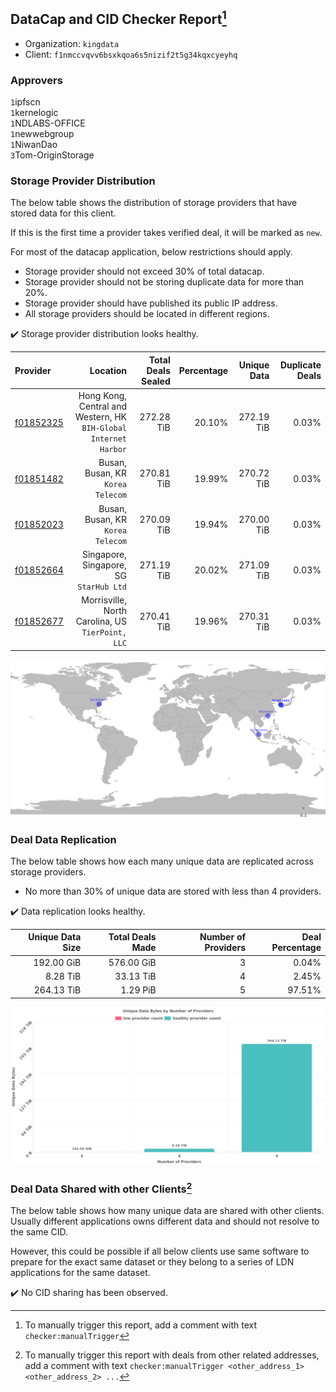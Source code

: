 ## DataCap and CID Checker Report[^1]
 - Organization: `kingdata`
 - Client: `f1nmccvqvv6bsxkqoa6s5nizif2t5g34kqxcyeyhq`
### Approvers
`1`ipfscn<br/>`1`kernelogic<br/>`1`NDLABS-OFFICE<br/>`1`newwebgroup<br/>`1`NiwanDao<br/>`3`Tom-OriginStorage

### Storage Provider Distribution
The below table shows the distribution of storage providers that have stored data for this client.

If this is the first time a provider takes verified deal, it will be marked as `new`.

For most of the datacap application, below restrictions should apply.
 - Storage provider should not exceed 30% of total datacap.
 - Storage provider should not be storing duplicate data for more than 20%.
 - Storage provider should have published its public IP address.
 - All storage providers should be located in different regions.

✔️ Storage provider distribution looks healthy.

| Provider                                              |                                                            Location | Total Deals Sealed | Percentage | Unique Data | Duplicate Deals |
| :---------------------------------------------------- | ------------------------------------------------------------------: | -----------------: | ---------: | ----------: | --------------: |
| [f01852325](https://filfox.info/en/address/f01852325) | Hong Kong, Central and Western, HK<br/>`BIH-Global Internet Harbor` |         272.28 TiB |     20.10% |  272.19 TiB |           0.03% |
| [f01851482](https://filfox.info/en/address/f01851482) |                                Busan, Busan, KR<br/>`Korea Telecom` |         270.81 TiB |     19.99% |  270.72 TiB |           0.03% |
| [f01852023](https://filfox.info/en/address/f01852023) |                                Busan, Busan, KR<br/>`Korea Telecom` |         270.09 TiB |     19.94% |  270.00 TiB |           0.03% |
| [f01852664](https://filfox.info/en/address/f01852664) |                          Singapore, Singapore, SG<br/>`StarHub Ltd` |         271.19 TiB |     20.02% |  271.09 TiB |           0.03% |
| [f01852677](https://filfox.info/en/address/f01852677) |                Morrisville, North Carolina, US<br/>`TierPoint, LLC` |         270.41 TiB |     19.96% |  270.31 TiB |           0.03% |

<img src="https://raw.githubusercontent.com/data-preservation-programs/filplus-checker-assets/main/filecoin-project/filecoin-plus-large-datasets/issues/915/1685543006138.png"/>

### Deal Data Replication
The below table shows how each many unique data are replicated across storage providers.

- No more than 30% of unique data are stored with less than 4 providers.

✔️ Data replication looks healthy.

| Unique Data Size | Total Deals Made | Number of Providers | Deal Percentage |
| ---------------: | ---------------: | ------------------: | --------------: |
|       192.00 GiB |       576.00 GiB |                   3 |           0.04% |
|         8.28 TiB |        33.13 TiB |                   4 |           2.45% |
|       264.13 TiB |         1.29 PiB |                   5 |          97.51% |

<img src="https://raw.githubusercontent.com/data-preservation-programs/filplus-checker-assets/main/filecoin-project/filecoin-plus-large-datasets/issues/915/1685543007143.png"/>

### Deal Data Shared with other Clients[^3]
The below table shows how many unique data are shared with other clients.
Usually different applications owns different data and should not resolve to the same CID.

However, this could be possible if all below clients use same software to prepare for the exact same dataset or they belong to a series of LDN applications for the same dataset.

✔️ No CID sharing has been observed.

[^1]: To manually trigger this report, add a comment with text `checker:manualTrigger`

[^2]: Deals from those addresses are combined into this report as they are specified with `checker:manualTrigger`

[^3]: To manually trigger this report with deals from other related addresses, add a comment with text `checker:manualTrigger <other_address_1> <other_address_2> ...`
